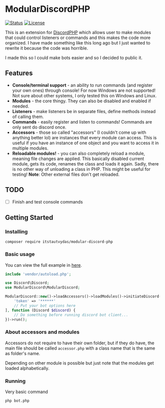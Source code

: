 <h1>ModularDiscordPHP</h1>

[![Status](https://img.shields.io/badge/status-active-success.svg)]()
[![License](https://img.shields.io/badge/license-MIT-blue.svg)](/LICENSE)

This is an extension for <a about = "_blank" href = "https://github.com/discord-php/DiscordPHP">DiscordPHP</a> which allows user to make modules that could control listeners or commands and this makes the code more organized. I have made something like this long ago but I just wanted to rewrite it because the code was horrible.

I made this so I could make bots easier and so I decided to public it.

## Features
- **Console/terminal support** - an ability to run commands (and register your own ones) through console! For now Windows are not supported! Not sure about other systems, I only tested this on Windows and Linux.
- **Modules** - the core thingy. They can also be disabled and enabled if needed.
- **Listeners** - make listeners be in separate files, define methods instead of calling them.
- **Commands** - easily register and listen to commands! Commands are only sent do discord once.
- **Accessors** - those so called "accessors" (I couldn't come up with anything better lol) are instances that every module can access. This is useful if you have an instance of one object and you want to access it in multiple modules.
- **Reloadable modules!** - you can also completely reload a module, meaning file changes are applied. This basically disabled current module, gets its code, renames the class and loads it again. Sadly, there is no other way of unloading a class in PHP. This might be useful for testing! **Note**: Other external files don't get reloaded.

## TODO
- [ ] Finish and test console commands

## Getting Started

### Installing
```
composer require itstautvydas/modular-discord-php
```
### Basic usage
You can view the full example in [here](example).

```php
include 'vendor/autoload.php';

use Discord\Discord;
use ModularDiscord\ModularDiscord;

ModularDiscord::new()->loadAccessors()->loadModules()->initiateDiscord([
    'token' => '******'
    // Put your bot options here
], function (Discord $discord) {
    // Do something before running discord bot client...
})->run();
```

### About accessors and modules
Accessors do not require to have their own folder, but if they do have, the main file should be called `accessor.php` with a class name that is the same as folder's name.

Depending on other module is possible but just note that the modules get loaded alphabetically.

### Running
Very basic command
```
php bot.php
```
